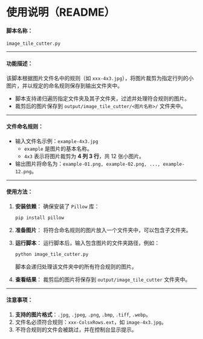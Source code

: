 # 使用说明（README）

#### 脚本名称：
`image_tile_cutter.py`

---

#### 功能描述：
该脚本根据图片文件名中的规则（如 `xxx-4x3.jpg`），将图片裁剪为指定行列的小图片，并以规定的命名规则保存到输出文件夹中。

- 脚本支持递归遍历指定文件夹及其子文件夹，过滤并处理符合规则的图片。
- 裁剪后的图片保存到 `output/image_tile_cutter/<图片名称>/` 文件夹中。

---

#### 文件命名规则：
- 输入文件名示例：`example-4x3.jpg`
  - `example` 是图片的基本名称。
  - `4x3` 表示将图片裁剪为 **4 列 3 行**，共 12 张小图片。
- 输出图片将命名为：`example-01.png, example-02.png, ..., example-12.png`。

---

#### 使用方法：

1. **安装依赖**：
   确保安装了 `Pillow` 库：
   ```bash
   pip install pillow
   ```

2. **准备图片**：
   将符合命名规则的图片放入一个文件夹中，可以包含子文件夹。

3. **运行脚本**：
   运行脚本后，输入包含图片的文件夹路径，例如：
   ```bash
   python image_tile_cutter.py
   ```
   脚本会递归处理该文件夹中的所有符合规则的图片。

4. **查看结果**：
   裁剪后的图片将保存到 `output/image_tile_cutter` 文件夹中。

---

#### 注意事项：
1. **支持的图片格式**：`.jpg`, `.jpeg`, `.png`, `.bmp`, `.tiff`, `.webp`。
2. 文件名必须符合规则：`xxx-ColsxRows.ext`，如 `image-4x3.jpg`。
3. 不符合规则的文件会被跳过，并在控制台显示提示。
